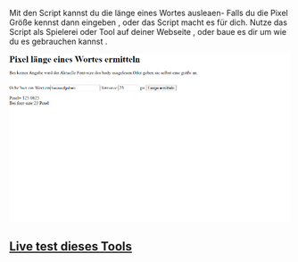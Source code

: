 Mit den Script kannst du die länge eines Wortes ausleaen- Falls du die Pixel Größe kennst dann eingeben , oder das Script macht es für dich.
Nutze das Script als Spielerei oder Tool auf deiner Webseite , oder baue es dir um wie du es gebrauchen kannst .

<img src="https://github.com/basti1012/laenge-eines-Wortes-in-Pixel-auslesen/blob/main/lyenge_eines_qortes_in_pixel_auslesen.png">

<h2><a href="https://basti1012.bplaced.net/index.php?ordner=andere&name=Pixel_l%C3%A4nge_eines_Wortes">Live test dieses Tools</a></h2>
